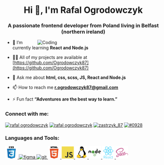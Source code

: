 <h1 align="center">Hi 👋, I'm Rafal Ogrodowczyk</h1>
<h3 align="center">A passionate frontend developer from Poland living in Belfast (northern ireland)</h3>
<img align="right" alt="Coding" width="400" boreder-radius="5px" src="https://i.gifer.com/24S2.gi](https://i.gifer.com/FQSr.gif">



- 🌱 I’m currently learning **React and Node.js**

- 👨‍💻 All of my projects are available at [https://github.com/Ogrodowczyk87](https://github.com/Ogrodowczyk87)

- 💬 Ask me about **html, css, scss, JS, React and Node.js**

- 📫 How to reach me **r.ogrodowczyk87@gmail.com**

- ⚡ Fun fact **“Adventures are the best way to learn.”**

<h3 align="left">Connect with me:</h3>
<p align="left">
<a href="https://linkedin.com/in/rafal ogrodowczyk" target="blank"><img align="center" src="https://raw.githubusercontent.com/rahuldkjain/github-profile-readme-generator/master/src/images/icons/Social/linked-in-alt.svg" alt="rafal ogrodowczyk" height="30" width="40" /></a>
<a href="https://fb.com/rafal ogrodowczyk" target="blank"><img align="center" src="https://raw.githubusercontent.com/rahuldkjain/github-profile-readme-generator/master/src/images/icons/Social/facebook.svg" alt="rafal ogrodowczyk" height="30" width="40" /></a>
<a href="https://instagram.com/zastrzyk_87" target="blank"><img align="center" src="https://raw.githubusercontent.com/rahuldkjain/github-profile-readme-generator/master/src/images/icons/Social/instagram.svg" alt="zastrzyk_87" height="30" width="40" /></a>
<a href="https://discord.gg/#0928" target="blank"><img align="center" src="https://raw.githubusercontent.com/rahuldkjain/github-profile-readme-generator/master/src/images/icons/Social/discord.svg" alt="#0928" height="30" width="40" /></a>
</p>

<h3 align="left">Languages and Tools:</h3>
<p align="left"> <a href="https://www.w3schools.com/css/" target="_blank" rel="noreferrer"> <img src="https://raw.githubusercontent.com/devicons/devicon/master/icons/css3/css3-original-wordmark.svg" alt="css3" width="40" height="40"/> </a> <a href="https://www.figma.com/" target="_blank" rel="noreferrer"> <img src="https://www.vectorlogo.zone/logos/figma/figma-icon.svg" alt="figma" width="40" height="40"/> </a> <a href="https://git-scm.com/" target="_blank" rel="noreferrer"> <img src="https://www.vectorlogo.zone/logos/git-scm/git-scm-icon.svg" alt="git" width="40" height="40"/> </a> <a href="https://www.w3.org/html/" target="_blank" rel="noreferrer"> <img src="https://raw.githubusercontent.com/devicons/devicon/master/icons/html5/html5-original-wordmark.svg" alt="html5" width="40" height="40"/> </a> <a href="https://developer.mozilla.org/en-US/docs/Web/JavaScript" target="_blank" rel="noreferrer"> <img src="https://raw.githubusercontent.com/devicons/devicon/master/icons/javascript/javascript-original.svg" alt="javascript" width="40" height="40"/> </a> <a href="https://www.linux.org/" target="_blank" rel="noreferrer"> <img src="https://raw.githubusercontent.com/devicons/devicon/master/icons/linux/linux-original.svg" alt="linux" width="40" height="40"/> </a> <a href="https://nodejs.org" target="_blank" rel="noreferrer"> <img src="https://raw.githubusercontent.com/devicons/devicon/master/icons/nodejs/nodejs-original-wordmark.svg" alt="nodejs" width="40" height="40"/> </a> <a href="https://reactjs.org/" target="_blank" rel="noreferrer"> <img src="https://raw.githubusercontent.com/devicons/devicon/master/icons/react/react-original-wordmark.svg" alt="react" width="40" height="40"/> </a> <a href="https://sass-lang.com" target="_blank" rel="noreferrer"> <img src="https://raw.githubusercontent.com/devicons/devicon/master/icons/sass/sass-original.svg" alt="sass" width="40" height="40"/> </a> </p>






